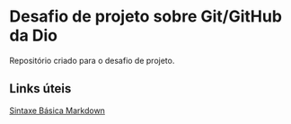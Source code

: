 # Desafio de projeto sobre Git/GitHub da Dio
Repositório criado para o desafio de projeto.

## Links úteis
[Sintaxe Básica Markdown](https://www.markdownguide.org/basic-syntax/)
